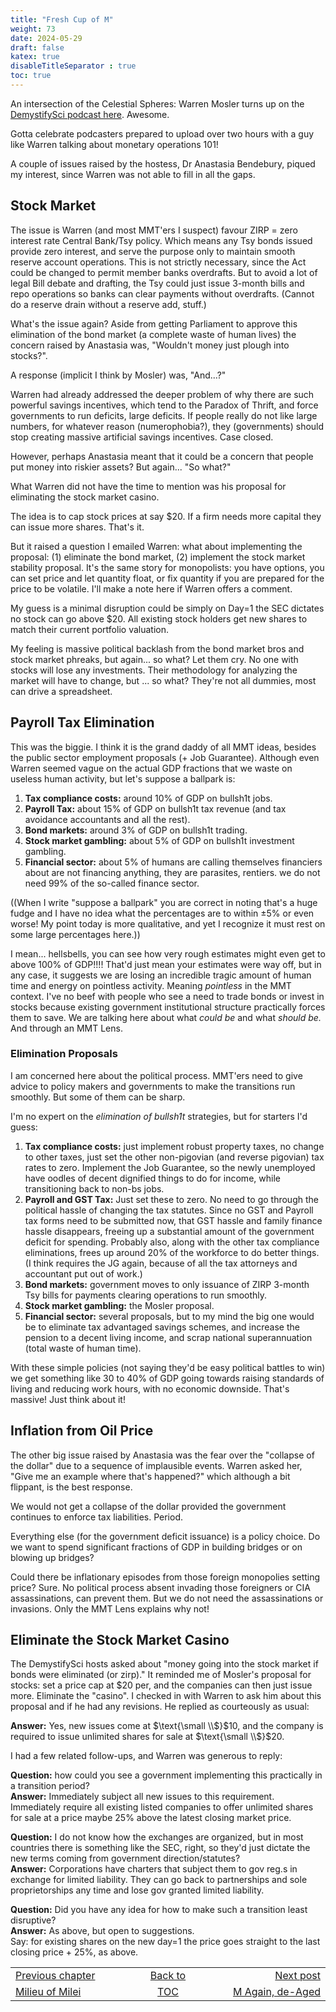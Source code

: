 ```yaml
---
title: "Fresh Cup of M"
weight: 73
date: 2024-05-29
draft: false
katex: true
disableTitleSeparator : true
toc: true
---
```


An intersection of the Celestial Spheres: Warren Mosler turns up on the 
[DemystifySci podcast here](https://www.youtube.com/watch?v=RC2oLB4Nsw8). 
Awesome.

Gotta celebrate podcasters prepared to upload over two hours with a guy like 
Warren talking about monetary operations 101!

A couple of issues raised by the hostess, Dr Anastasia Bendebury, piqued my 
interest, since Warren was not able to fill in all the gaps.

## Stock Market

The issue is Warren (and most MMT'ers I suspect) favour ZIRP = zero interest 
rate Central Bank/Tsy policy. Which means any Tsy bonds issued provide zero 
interest, and serve the purpose only to maintain smooth reserve account 
operations. This is not strictly necessary, since the Act could be changed to 
permit member banks overdrafts. But to avoid a lot of legal Bill debate and 
drafting, the Tsy could just issue 3-month bills and repo operations so 
banks can clear payments without overdrafts. (Cannot do a reserve drain 
without a reserve add, stuff.)

What's the issue again? Aside from getting Parliament to approve this 
elimination of the bond market (a complete waste of human lives) the concern 
raised by Anastasia was, "Wouldn't money just plough into stocks?".

A response (implicit I think by Mosler) was, "And...?" 

Warren had already addressed the deeper problem of why there are such 
powerful savings incentives, which tend to the Paradox of Thrift, and force 
governments to run deficits, large deficits. If people really do not like 
large numbers, for whatever reason (numerophobia?), they (governments) should 
stop creating massive artificial savings incentives. Case closed.

However, perhaps Anastasia meant that it could be a concern that people put 
money into riskier assets? But again... "So what?"

What Warren did not have the time to mention was his proposal for eliminating 
the stock market casino. 

The idea is to cap stock prices at say \$20. If a firm needs more capital 
they can issue more shares. That's it.

But it raised a question I emailed Warren: what about implementing the 
proposal: (1) eliminate the bond market, (2) implement the stock market 
stability proposal. It's the same story for monopolists: you have options, 
you can set price and let quantity float, or fix quantity if you are 
prepared for the price to be volatile. I'll make a note here if Warren offers 
a comment.

My guess is a minimal disruption could be simply on Day=1 the SEC dictates 
no stock can go above \$20. All existing stock holders get new shares to 
match their current portfolio valuation.

My feeling is massive political backlash from the bond market bros and stock 
market phreaks, but again... so what? Let them cry. No one with stocks will 
lose any investments. Their methodology for analyzing the market will have 
to change, but ... so what?  They're not all dummies, most can drive 
a spreadsheet.


## Payroll Tax Elimination

This was the biggie. I think it is the grand daddy of all MMT ideas, besides 
the public sector employment proposals (+ Job Guarantee). Although even Warren 
seemed vague on the actual GDP fractions that we waste on useless human 
activity, but let's suppose a ballpark is:

1. **Tax compliance costs:** around 10% of GDP on bullsh1t jobs.
2. **Payroll Tax:** about 15% of GDP on bullsh1t tax revenue (and tax avoidance accountants and all the rest).
3. **Bond markets:** around 3% of GDP on bullsh1t trading.
4. **Stock market gambling:** about 5% of GDP on bullsh1t investment gambling.
5. **Financial sector:** about 5% of humans are calling themselves financiers 
about are not financing anything, they are parasites, rentiers. we do not need 
99% of the so-called finance sector.

((When I write "suppose a ballpark" you are correct in noting that's a 
huge fudge and I have no idea what the percentages are to within $\pm 5\%$ 
or even worse! My point today is more qualitative, and yet I recognize it must 
rest on some large percentages here.)) 

I mean... hellsbells, you can see how very rough estimates might even get to 
above 100% of GDP!!!!  That'd just mean your estimates were way off, but in 
any case, it suggests we are losing an incredible tragic amount of human 
time and energy on pointless activity.  Meaning _pointless_ in the MMT 
context. I've no beef with people who see a need to trade bonds or invest 
in stocks because existing government institutional structure practically 
forces them to save.  We are talking here about what _could be_ and 
what _should be._ And through an MMT Lens.

### Elimination Proposals

I am concerned here about the political process. MMT'ers need to give advice 
to policy makers and governments to make the transitions run smoothly.
But some of them can be sharp.

I'm no expert on the _elimination of bullsh1t_ strategies, but for starters 
I'd guess: 

1. **Tax compliance costs:** just implement robust property taxes, no change to 
other taxes, just set the other non-pigovian (and reverse pigovian) tax rates 
to zero. Implement the Job Guarantee, so the newly unemployed have oodles of 
decent dignified things to do for income, while transitioning back to non-bs 
jobs.
2. **Payroll and GST Tax:** Just set these to zero. No need to go through 
the political hassle of changing the tax statutes. Since no GST and Payroll 
tax forms need to be submitted now, that GST hassle and family finance hassle 
disappears, freeing up a substantial amount of the government deficit for 
spending. Probably also, along with the other tax compliance eliminations, 
frees up around 20% of the workforce to do better things. (I think requires 
the JG again, because of all the tax attorneys and accountant put out of 
work.)
3. **Bond markets:** government moves to only issuance of ZIRP 3-month 
Tsy bills for payments clearing operations to run smoothly. 
4. **Stock market gambling:** the Mosler proposal. 
5. **Financial sector:** several proposals, but to my mind the big one would 
be to eliminate tax advantaged savings schemes, and increase the pension to a 
decent living income, and scrap national superannuation (total waste of 
human time).

With these simple policies (not saying they'd be easy political battles to 
win) we get something like 30 to 40% of GDP going towards raising standards 
of living and reducing work hours, with no economic downside. That's massive! 
Just think about it!



## Inflation from Oil Price

The other big issue raised by Anastasia was the fear over the "collapse of 
the dollar" due to a sequence of implausible events.  Warren asked her, "Give 
me an example where that's happened?" which although a bit flippant, is the 
best response. 

We would not get a collapse of the dollar provided the government continues 
to enforce tax liabilities. Period. 

Everything else (for the government deficit issuance) is a policy choice. Do 
we want to spend significant fractions of GDP in building bridges or on 
blowing up bridges? 

Could there be inflationary episodes from those foreign monopolies setting 
price? Sure. No political process absent invading those foreigners or CIA 
assassinations, can prevent them. But we do not need the assassinations 
or invasions. Only the MMT Lens explains why not!



## Eliminate the Stock Market Casino

The DemystifySci hosts asked about "money going into the stock market if 
bonds were eliminated (or zirp)." It reminded me of Mosler's proposal for 
stocks: set a price cap at $20 per, and the companies can then just issue 
more. Eliminate the "casino".  I checked in with Warren to ask him about 
this proposal and if he had any revisions. He replied as courteously as usual:

**Answer:** Yes, new issues come at $\text{\small \\$}$10, and the company is required to 
issue unlimited shares for sale at $\text{\small \\$}$20.

I had a few related follow-ups, and Warren was generous to reply:

**Question:** how could you see a government implementing this practically 
in a transition period?  
**Answer:** Immediately subject all new issues to this requirement. 
Immediately require all existing listed companies to offer unlimited shares 
for sale at a price maybe 25% above the latest closing market price. 


**Question:** I do not know how the exchanges are organized, but in most 
countries there is something like the SEC, right, so they'd just dictate 
the new terms coming from government direction/statutes?   
**Answer:** Corporations have charters that subject them to gov reg.s in 
exchange for limited liability. They can go back to partnerships and sole 
proprietorships any time and lose gov granted limited liability.


**Question:** Did you have any idea for how to make such a transition 
least disruptive?  
**Answer:**  As above, but open to suggestions.   
Say: for existing shares on the new day=1 the price goes straight to the 
last closing price + 25%, as above.






<table style="border-collapse: collapse; border=0;">
    <colgroup>
       <col span="1" style="width: 20%;">
       <col span="1" style="width: 20%;">
       <col span="1" style="width: 20%;">
    </colgroup>
<tr style="border: 1px solid color:#0f0f0f;">
<td style="border: 1px solid color:#0f0f0f;">
<a href="../71_milieu_of_milei">Previous chapter</a></td>
<td style="border: 1px solid color:#0f0f0f; text-align:center;">
<a href="../">Back to</a></td>
<td style="border: 1px solid color:#0f0f0f; text-align:right;">
<a href="../73_m_again_but_aged_well">Next post</a></td>
</tr>
<tr style="border: 1px solid color:#0f0f0f;">
<td style="border: 1px solid color:#0f0f0f;">
<a href="../71_milieu_of_milei">Milieu of Milei</a></td>
<td style="border: 1px solid color:#0f0f0f; text-align:center;">
<a href="../">TOC</a></td>
<td style="border: 1px solid color:#0f0f0f; text-align:right;">
<a href="../73_m_again_but_aged_well">M Again, de-Aged</a></td>
</tr>
</table>
